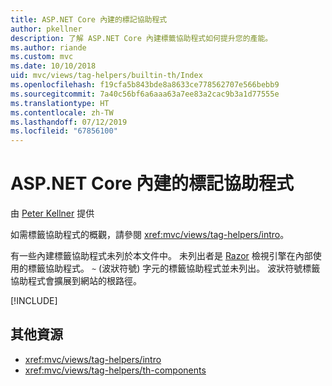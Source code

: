 ```yaml
---
title: ASP.NET Core 內建的標記協助程式
author: pkellner
description: 了解 ASP.NET Core 內建標籤協助程式如何提升您的產能。
ms.author: riande
ms.custom: mvc
ms.date: 10/10/2018
uid: mvc/views/tag-helpers/builtin-th/Index
ms.openlocfilehash: f19cfa5b843bde8a8633ce778562707e566bebb9
ms.sourcegitcommit: 7a40c56bf6a6aaa63a7ee83a2cac9b3a1d77555e
ms.translationtype: HT
ms.contentlocale: zh-TW
ms.lasthandoff: 07/12/2019
ms.locfileid: "67856100"
---
```

# <a name="aspnet-core-built-in-tag-helpers"></a>ASP.NET Core 內建的標記協助程式

由 [Peter Kellner](https://peterkellner.net) 提供

如需標籤協助程式的概觀，請參閱 <xref:mvc/views/tag-helpers/intro>。

有一些內建標籤協助程式未列於本文件中。 未列出者是 [Razor](xref:mvc/views/razor) 檢視引擎在內部使用的標籤協助程式。 `~` (波狀符號) 字元的標籤協助程式並未列出。 波狀符號標籤協助程式會擴展到網站的根路徑。

[!INCLUDE[](~/includes/built-in-TH.md)]

## <a name="additional-resources"></a>其他資源

* <xref:mvc/views/tag-helpers/intro>
* <xref:mvc/views/tag-helpers/th-components>
